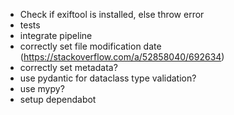 * Check if exiftool is installed, else throw error
* tests
* integrate pipeline
* correctly set file modification date (https://stackoverflow.com/a/52858040/692634)
* correctly set metadata?
* use pydantic for dataclass type validation?
* use mypy?
* setup dependabot